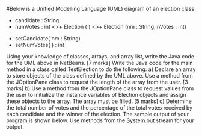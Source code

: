 #Below is a Unified Modelling Language (UML) diagram of an election class

- candidate : String
- numVotes : int
<<constructor>>+ Election ( )
<<constructor>>+ Election (nm : String, nVotes : int)
+ setCandidate( nm : String)
+ setNumVotes( ) : int

Using your knowledge of classes, arrays, and array list, write the Java code for the 
UML above in NetBeans. [7 marks]
Write the Java code for the main method in a class called TestElection to do the 
following:
a) Declare an array to store objects of the class defined by the UML above. Use 
a method from the JOptionPane class to request the length of the array from 
the user.
[3 marks]
b) Use a method from the JOptionPane class to request values from the user to 
initialize the instance variables of Election objects and assign these objects to 
the array. The array must be filled.
[5 marks]
c) Determine the total number of votes and the percentage of the total votes 
received by each candidate and the winner of the election. The sample output 
of your program is shown below. Use methods from the System.out stream for 
your output.
